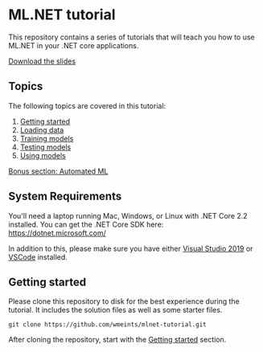 # ML.NET tutorial

This repository contains a series of tutorials that will teach you how to 
use ML.NET in your .NET core applications.

[Download the slides](./slides.pptx)

## Topics

The following topics are covered in this tutorial: 

1. [Getting started](docs/getting-started/README.md)
2. [Loading data](docs/loading-data/README.md)
3. [Training models](docs/training-models/README.md)
4. [Testing models](docs/testing-models/README.md)
5. [Using models](docs/using-models/README.md)

[Bonus section: Automated ML](https://youtu.be/6udPLZR0vvQ)

## System Requirements

You'll need a laptop running Mac, Windows, or Linux with .NET Core 2.2
installed. You can get the .NET Core SDK here: https://dotnet.microsoft.com/

In addition to this, please make sure you have either 
[Visual Studio 2019](https://visualstudio.microsoft.com/)
or [VSCode](https://code.visualstudio.com) installed.

## Getting started
Please clone this repository to disk for the best experience during the
tutorial. It includes the solution files as well as some starter files.

```
git clone https://github.com/wmeints/mlnet-tutorial.git
```

After cloning the repository, start with the 
[Getting started](getting-started/README.md) section.
